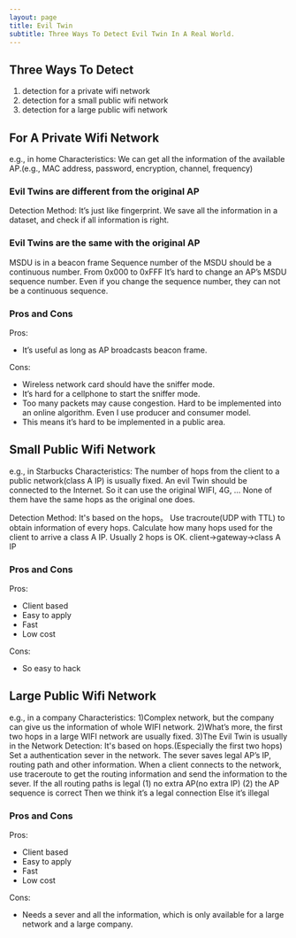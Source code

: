 ```yaml
---
layout: page
title: Evil Twin
subtitle: Three Ways To Detect Evil Twin In A Real World.
---
```


## Three Ways To Detect
1. detection for a private wifi network
2. detection for a small public wifi network
3. detection for a large public wifi network

## For A Private Wifi Network
e.g., in home
Characteristics: We can get all the information of the available AP.(e.g., MAC address, password, encryption, channel, frequency)
### Evil Twins are different from the original AP
Detection Method: It’s just like fingerprint. We save all the information in a dataset, and check if all information is right.

### Evil Twins are the same with the original AP
MSDU is in a beacon frame
Sequence number of the MSDU should be a continuous number. From 0x000 to 0xFFF
It’s hard to change an AP’s MSDU sequence number.
Even if you change the sequence number, they can not be a continuous sequence.

### Pros and Cons
Pros:
* It’s useful as long as AP broadcasts beacon frame.

Cons:
* Wireless network card should have the sniffer mode.
* It’s hard for a cellphone to start the sniffer mode.
* Too many packets may cause congestion. Hard to be implemented into an online algorithm. Even I use producer and consumer model.
* This means it’s hard to be implemented in a public area.

## Small Public Wifi Network
e.g., in Starbucks
Characteristics: The number of hops from the client to a public network(class A IP) is usually fixed. An evil Twin should be connected to the Internet. So it can use the original WIFI, 4G, … None of them have the same hops as the original one does.

Detection Method: It's based on the hops。
Use tracroute(UDP with TTL) to obtain information of every hops.
Calculate how many hops used for the client to arrive a class A IP. Usually 2 hops is OK. client->gateway->class A IP
### Pros and Cons
Pros:
* Client based
* Easy to apply
* Fast
* Low cost

Cons:
* So easy to hack 

## Large Public Wifi Network
e.g., in a company
Characteristics: 
1)Complex network, but the company can give us the information of whole WIFI network. 
2)What’s more, the first two hops in a large WIFI network are usually fixed.
3)The Evil Twin is usually in the Network
Detection: It's based on hops.(Especially the first two hops)
Set a authentication sever in the network. The sever saves legal AP’s IP, routing path and other information.
When a client connects to the network, use traceroute to get the routing information and send the information to the sever.
If the all routing paths is legal
	(1) no extra AP(no extra IP)
	(2) the AP sequence is correct
Then we think it’s a legal connection
Else it’s illegal
### Pros and Cons
Pros:
* Client based
* Easy to apply
* Fast
* Low cost

Cons:
* Needs a sever and all the information, which is only available for a large network and a large company.


